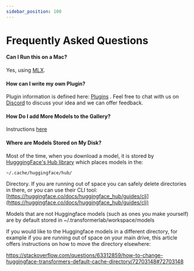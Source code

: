 ```yaml
---
sidebar_position: 100
---
```


# Frequently Asked Questions

#### Can I Run this on a Mac?

Yes, using [MLX](/docs/install/mlx).

#### How can I write my own Plugin?

Plugin information is defined here: [Plugins](./advanced/plugins.md) . Feel free to chat with us on [Discord](https://discord.gg/transformerlab) to discuss your idea and we can offer feedback.

#### How Do I add More Models to the Gallery?

Instructions [here](https://github.com/transformerlab/galleries)

#### Where are Models Stored on My Disk?

Most of the time, when you download a model, it is stored by [HugggingFace's Hub library](https://huggingface.co/docs/huggingface_hub/en/guides/download) which places models in the:

`~/.cache/huggingface/hub/`

Directory. If you are running out of space you can safely delete directories in there, or you can use their CLI tool: [https://huggingface.co/docs/huggingface_hub/guides/cli](https://huggingface.co/docs/huggingface_hub/guides/cli)

Models that are not Huggingface models (such as ones you make yourself) are by default stored in ~/.transformerlab/workspace/models

If you would like to the Huggingface models in a different directory, for example if you are running out of space on your main drive, this article offers instructions on how to move the directory elsewhere:

https://stackoverflow.com/questions/63312859/how-to-change-huggingface-transformers-default-cache-directory/72703148#72703148
